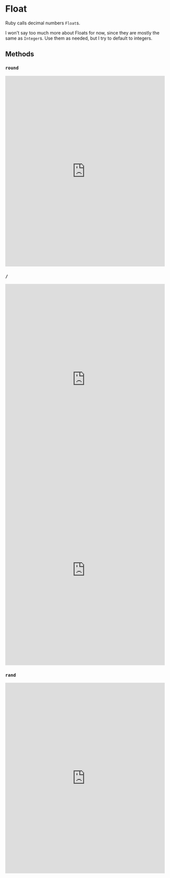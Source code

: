 
# Float
Ruby calls decimal numbers `Float`s.

 I won't say too much more about Floats for now, since they are mostly the same as `Integer`s. Use them as needed, but I try to default to integers.
## Methods
### `round`
<iframe frameborder="0" width="100%" height="600px" src="https://repl.it/student_embed/assignment/3055284/0e2ff70c9c6e5b17143ab956aa382510"></iframe>

### `/`
<iframe frameborder="0" width="100%" height="600px" src="https://repl.it/student_embed/assignment/3055287/9bfd51695d1309c88b7e802395190fed"></iframe>

<iframe frameborder="0" width="100%" height="600px" src="https://repl.it/student_embed/assignment/3056033/7aa7099b585e775a081f42be4a82c72d"></iframe>

### `rand`
<iframe frameborder="0" width="100%" height="600px" src="https://repl.it/student_embed/assignment/3055723/2eb9d4915e59ca47aa80c2391189915a"></iframe>
